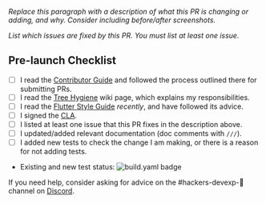 *Replace this paragraph with a description of what this PR is changing or adding, and why. Consider including before/after screenshots.*

*List which issues are fixed by this PR. You must list at least one issue.*

<!-- Uncomment and modify the following section if your PR does not require changes to the release notes -->
<!-- 
> NO RELEASE NOTE CHANGES: <REASON GOES HERE>
 -->

## Pre-launch Checklist

- [ ] I read the [Contributor Guide] and followed the process outlined there for submitting PRs.
- [ ] I read the [Tree Hygiene] wiki page, which explains my responsibilities.
- [ ] I read the [Flutter Style Guide] _recently_, and have followed its advice.
- [ ] I signed the [CLA].
- [ ] I listed at least one issue that this PR fixes in the description above.
- [ ] I updated/added relevant documentation (doc comments with `///`).
- [ ] I added new tests to check the change I am making, or there is a reason for not adding tests.
- Existing and new test status: ![build.yaml badge]

If you need help, consider asking for advice on the #hackers-devexp-📐 channel on [Discord].

<!-- Links -->
[Contributor Guide]: https://github.com/flutter/devtools/blob/master/CONTRIBUTING.md
[Tree Hygiene]: https://github.com/flutter/flutter/wiki/Tree-hygiene
[Flutter Style Guide]: https://github.com/flutter/flutter/wiki/Style-guide-for-Flutter-repo
[CLA]: https://cla.developers.google.com/
[Discord]: https://discord.com/channels/608014603317936148/608020249119555594
[build.yaml badge]: https://github.com/flutter/devtools/actions/workflows/build.yaml/badge.svg